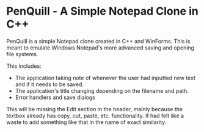 # PenQuill - A Simple Notepad Clone in C++
PenQuill is a simple Notepad clone created in C++ and WinForms. This is meant to emulate Windows Notepad's more advanced saving and opening file systems. 

This includes:
- The application taking note of whenever the user had inputted new text and if it needs to be saved.
- The application's title changing depending on the filename and path.
- Error handlers and save dialogs

This will be missing the Edit section in the header, mainly because the textbox already has copy, cut, paste, etc. functionality. It had felt like a waste to add something like that in the name of exact similarity.
